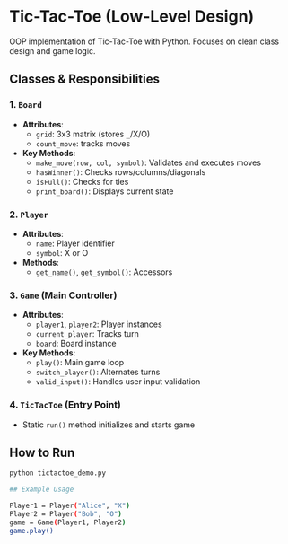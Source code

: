 # Tic-Tac-Toe (Low-Level Design)

OOP implementation of Tic-Tac-Toe with Python. Focuses on clean class design and game logic.

## Classes & Responsibilities

### 1. `Board`
- **Attributes**:
  - `grid`: 3x3 matrix (stores `_`/X/O)
  - `count_move`: tracks moves
- **Key Methods**:
  - `make_move(row, col, symbol)`: Validates and executes moves
  - `hasWinner()`: Checks rows/columns/diagonals
  - `isFull()`: Checks for ties
  - `print_board()`: Displays current state

### 2. `Player`
- **Attributes**:
  - `name`: Player identifier
  - `symbol`: X or O
- **Methods**:
  - `get_name()`, `get_symbol()`: Accessors

### 3. `Game` (Main Controller)
- **Attributes**:
  - `player1`, `player2`: Player instances
  - `current_player`: Tracks turn
  - `board`: Board instance
- **Key Methods**:
  - `play()`: Main game loop
  - `switch_player()`: Alternates turns
  - `valid_input()`: Handles user input validation

### 4. `TicTacToe` (Entry Point)
- Static `run()` method initializes and starts game

## How to Run
```bash
python tictactoe_demo.py

## Example Usage

Player1 = Player("Alice", "X")
Player2 = Player("Bob", "O")
game = Game(Player1, Player2)
game.play()
